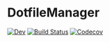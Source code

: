 # DotfileManager

[![Dev](https://img.shields.io/badge/docs-dev-blue.svg)](https://unhoop.github.io/DotfileManager.jl/dev)
[![Build Status](https://travis-ci.com/unhoop/DotfileManager.jl.svg?branch=master)](https://travis-ci.com/unhoop/DotfileManager.jl)
[![Codecov](https://codecov.io/gh/unhoop/DotfileManager.jl/branch/master/graph/badge.svg)](https://codecov.io/gh/unhoop/DotfileManager.jl)

